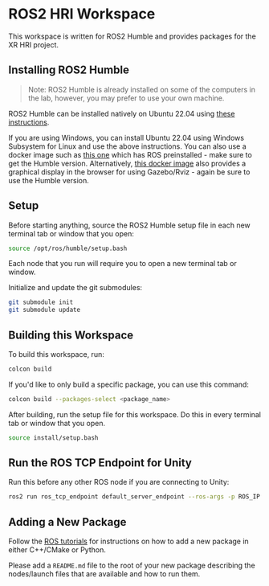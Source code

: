 # ROS2 HRI Workspace

This workspace is written for ROS2 Humble and provides packages for the XR HRI project.

## Installing ROS2 Humble

> Note: ROS2 Humble is already installed on some of the computers in the lab, however, you may prefer to use your own machine.

ROS2 Humble can be installed natively on Ubuntu 22.04 using [these instructions](https://docs.ros.org/en/humble/Installation/Ubuntu-Install-Debians.html).

If you are using Windows, you can install Ubuntu 22.04 using Windows Subsystem for Linux and use the above instructions. You can also use a docker image such as [this one](https://hub.docker.com/_/ros) which has ROS preinstalled - make sure to get the Humble version. Alternatively, [this docker image](https://hub.docker.com/r/tiryoh/ros2-desktop-vnc) also provides a graphical display in the browser for using Gazebo/Rviz - again be sure to use the Humble version.

## Setup

Before starting anything, source the ROS2 Humble setup file in each new terminal tab or window that you open:

```bash
source /opt/ros/humble/setup.bash
```

Each node that you run will require you to open a new terminal tab or window.

Initialize and update the git submodules:

```bash
git submodule init
git submodule update
```

## Building this Workspace

To build this workspace, run:

```bash
colcon build
```

If you'd like to only build a specific package, you can use this command:

```bash
colcon build --packages-select <package_name>
```

After building, run the setup file for this workspace. Do this in every terminal tab or window that you open.

```bash
source install/setup.bash
```

## Run the ROS TCP Endpoint for Unity

Run this before any other ROS node if you are connecting to Unity:

```bash
ros2 run ros_tcp_endpoint default_server_endpoint --ros-args -p ROS_IP:=0.0.0.0
```

## Adding a New Package

Follow the [ROS tutorials](https://docs.ros.org/en/humble/Tutorials/Beginner-Client-Libraries/Creating-Your-First-ROS2-Package.html) for instructions on how to add a new package in either C++/CMake or Python.

Please add a `README.md` file to the root of your new package describing the nodes/launch files that are available and how to run them.